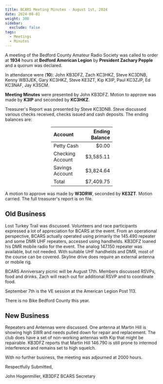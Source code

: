 ```yaml
---
title: BCARS Meeting Minutes - August 1st, 2024
date: 2024-08-01
weight: 300
sidebar:
  exclude: false
tags:
  - Meetings
  - Minutes
---
```


A meeting of the Bedford County Amateur Radio Society was called to order at **1934** hours at **Bedford American Legion** by **President Zachary Pepple** and a quorum was declared.

In attendance were (**10**): <!--more--> John KB3DFZ, Zach KC3HKZ, Steve KC3DNB, Kenny WB3JEK, Gary KC3HKZ, Steve KE3ZT, Kip K3IP, Paul KC3ZJP, Ed KC3NAF, Jay K3SCM.

**Meeting Minutes** were presented by John KB3DFZ. Motion to approve was made by **K3IP** and seconded by **KC3HKZ**.

Treasurer's Report was presented by Steve KC3DNB. Steve discussed various checks received, checks issued and cash deposits. The ending balances are:


<p><div style="margin-left: auto;
            margin-right: auto;
            width: 40%;">


|  Account          | Ending Balance |
|:------------------|---------------:|
| Petty Cash        |          $0.00 |
| Checking Account  |      $3,585.11 |
| Savings Account   |      $3,824.64 |
| Total             |      $7,409.75 |


</div></p>


A motion to approve was made by **W3DRW**, seconded by **KE3ZT**. Motion carried. The full treasurer's report is on file.

## Old Business

Lost Turkey Trail was discussed. Volunteers and race participants expressed a lot of appreciation for BCARS at the event. From an operational perspective, BCARS actually operated using primarily the 145.490 repeater and some DMR UHF repeaters, accessed using handhelds. KB3DFZ loaned his DMR mobile radio for the event. The analog 147.150 repeater was available, but not needed. With suitable UHF handhelds and DMR, most of the course can be covered. Skyline drive does require an external antenna or mobile rig.

BCARS Anniversary picnic will be August 17th. Members discussed RSVPs, food and drinks. Zach will reach out for additional RSVP and to coordinate food.

September 7th is the VE session at the American Legion Post 113. 

There is no Bike Bedford County this year.

## New Business

Repeaters and Antennas were discussed. One antenna at Martin Hill is showing high SWR and needs pulled down for repair and replacement. The club does have a set of non-working antennas with Kip that might be repairable. KB3DFZ reports that Martin Hill 146.790 is still prone to intermod interference and remains set to high squelch. 

With no further business, the meeting was adjourned at 2000 hours.

Respectfully Submitted,  


John Hogenmiller, KB3DFZ
BCARS Secretary  
 
